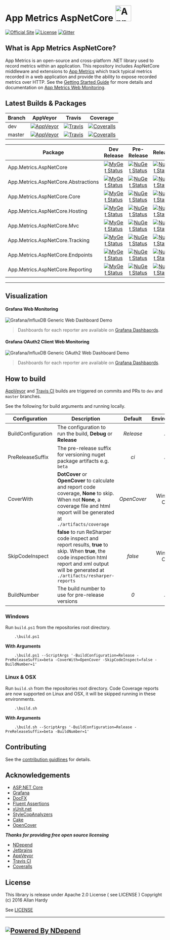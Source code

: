 # App Metrics AspNetCore <img src="http://app-metrics.io/logo.png" alt="App Metrics" width="50px"/> 
[![Official Site](https://img.shields.io/badge/site-appmetrics-blue.svg?style=flat-square)](http://app-metrics.io/getting-started/intro.html) [![License](https://img.shields.io/badge/License-Apache%202.0-blue.svg?style=flat-square)](https://opensource.org/licenses/Apache-2.0) [![Gitter](https://badges.gitter.im/Join%20Chat.svg)](https://gitter.im/app-metrics/Lobby?utm_source=badge&utm_medium=badge&utm_campaign=pr-badge&utm_content=badge)

## What is App Metrics AspNetCore?

App Metrics is an open-source and cross-platform .NET library used to record metrics within an application. This repository includes AspNetCore middleware and extensions to [App Metrics](https://github.com/alhardy/AppMetrics) which track typical metrics recorded in a web application and provide the ability to expose recorded metrics over HTTP. See the [Getting Started Guide](http://app-metrics.io/getting-started/intro.html) for more details and documentation on [App Metrics Web Monitoring](http://app-metrics.io/web-application-monitoring/index.html).

## Latest Builds & Packages

|Branch|AppVeyor|Travis|Coverage|
|------|:--------:|:--------:|:--------:|
|dev|[![AppVeyor](https://img.shields.io/appveyor/ci/alhardy/aspnetcore/dev.svg?style=flat-square&label=appveyor%20build)](https://ci.appveyor.com/project/alhardy/aspnetcore/branch/dev)|[![Travis](https://img.shields.io/travis/alhardy/aspnetcore/dev.svg?style=flat-square&label=travis%20build)](https://travis-ci.org/alhardy/aspnetcore)|[![Coveralls](https://img.shields.io/coveralls/AppMetrics/AspNetCore/dev.svg?style=flat-square)](https://coveralls.io/github/AppMetrics/AspNetCore?branch=dev)
|master|[![AppVeyor](https://img.shields.io/appveyor/ci/alhardy/aspnetcore/master.svg?style=flat-square&label=appveyor%20build)](https://ci.appveyor.com/project/alhardy/aspnetcore/branch/master)| [![Travis](https://img.shields.io/travis/alhardy/aspnetcore/master.svg?style=flat-square&label=travis%20build)](https://travis-ci.org/alhardy/aspnetcore)| [![Coveralls](https://img.shields.io/coveralls/AppMetrics/AspNetCore/master.svg?style=flat-square)](https://coveralls.io/github/AppMetrics/AspNetCore?branch=master)|

|Package|Dev Release|Pre-Release|Release|
|------|:--------:|:--------:|:--------:|
|App.Metrics.AspNetCore|[![MyGet Status](https://img.shields.io/myget/appmetrics/v/App.Metrics.AspNetCore.svg?style=flat-square)](https://www.myget.org/feed/appmetrics/package/nuget/App.Metrics.AspNetCore)|[![NuGet Status](https://img.shields.io/nuget/vpre/App.Metrics.AspNetCore.svg?style=flat-square)](https://www.nuget.org/packages/App.Metrics.AspNetCore/)|[![NuGet Status](https://img.shields.io/nuget/v/App.Metrics.AspNetCore..svg?style=flat-square)](https://www.nuget.org/packages/App.Metrics.AspNetCore/)
|App.Metrics.AspNetCore.Abstractions|[![MyGet Status](https://img.shields.io/myget/appmetrics/v/App.Metrics.AspNetCore.Abstractions.svg?style=flat-square0)](https://www.myget.org/feed/appmetrics/package/nuget/App.Metrics.AspNetCore.Abstractions)|[![NuGet Status](https://img.shields.io/nuget/vpre/App.Metrics.AspNetCore.Abstractions.svg?style=flat-square)](https://www.nuget.org/packages/App.Metrics.AspNetCore.Abstractions/)|[![NuGet Status](https://img.shields.io/nuget/v/App.Metrics.AspNetCore.Abstractions.svg?style=flat-square)](https://www.nuget.org/packages/App.Metrics.AspNetCore.Abstractions/)
|App.Metrics.AspNetCore.Core|[![MyGet Status](https://img.shields.io/myget/appmetrics/v/App.Metrics.AspNetCore.Core.svg?style=flat-square0)](https://www.myget.org/feed/appmetrics/package/nuget/App.Metrics.AspNetCore.Core)|[![NuGet Status](https://img.shields.io/nuget/vpre/App.Metrics.AspNetCore.Core.svg?style=flat-square)](https://www.nuget.org/packages/App.Metrics.AspNetCore.Core/)|[![NuGet Status](https://img.shields.io/nuget/v/App.Metrics.AspNetCore.Core.svg?style=flat-square)](https://www.nuget.org/packages/App.Metrics.AspNetCore.Core/)
|App.Metrics.AspNetCore.Hosting|[![MyGet Status](https://img.shields.io/myget/appmetrics/v/App.Metrics.AspNetCore.Hosting.svg?style=flat-square&maxAge=7200)](https://www.myget.org/feed/appmetrics/package/nuget/App.Metrics.AspNetCore.Hosting)|[![NuGet Status](https://img.shields.io/nuget/vpre/App.Metrics.AspNetCore.Hosting.svg?style=flat-square)](https://www.nuget.org/packages/App.Metrics.AspNetCore.Hosting/)|[![NuGet Status](https://img.shields.io/nuget/v/App.Metrics.AspNetCore.Hosting.svg)](https://www.nuget.org/packages/App.Metrics.AspNetCore.Hosting/)
|App.Metrics.AspNetCore.Mvc|[![MyGet Status](https://img.shields.io/myget/appmetrics/v/App.Metrics.AspNetCore.Mvc.svg?style=flat-square)](https://www.myget.org/feed/appmetrics/package/nuget/App.Metrics.AspNetCore.Mvc)|[![NuGet Status](https://img.shields.io/nuget/vpre/App.Metrics.AspNetCore.Mvc.svg?style=flat-square)](https://www.nuget.org/packages/App.Metrics.AspNetCore/)|[![NuGet Status](https://img.shields.io/nuget/v/App.Metrics.AspNetCore.Mvc.svg?style=flat-square)](https://www.nuget.org/packages/App.Metrics.AspNetCore.Mvc/)
|App.Metrics.AspNetCore.Tracking|[![MyGet Status](https://img.shields.io/myget/appmetrics/v/App.Metrics.AspNetCore.Tracking.svg?style=flat-square)](https://www.myget.org/feed/appmetrics/package/nuget/App.Metrics.AspNetCore.Tracking)|[![NuGet Status](https://img.shields.io/nuget/vpre/App.Metrics.AspNetCore.Tracking.svg?style=flat-square)](https://www.nuget.org/packages/App.Metrics.AspNetCore.Tracking/)|[![NuGet Status](https://img.shields.io/nuget/v/App.Metrics.AspNetCore.Tracking.svg?style=flat-square)](https://www.nuget.org/packages/App.Metrics.AspNetCore.Tracking/)|
|App.Metrics.AspNetCore.Endpoints|[![MyGet Status](https://img.shields.io/myget/appmetrics/v/App.Metrics.AspNetCore.Endpoints.svg?style=flat-square)](https://www.myget.org/feed/appmetrics/package/nuget/App.Metrics.AspNetCore.Endpoints)|[![NuGet Status](https://img.shields.io/nuget/vpre/App.Metrics.AspNetCore.Endpoints.svg?style=flat-square)](https://www.nuget.org/packages/App.Metrics.AspNetCore.Endpoints/)|[![NuGet Status](https://img.shields.io/nuget/v/App.Metrics.AspNetCore.Endpoints.svg?style=flat-square)](https://www.nuget.org/packages/App.Metrics.AspNetCore.Endpoints/)|
|App.Metrics.AspNetCore.Reporting|[![MyGet Status](https://img.shields.io/myget/appmetrics/v/App.Metrics.AspNetCore.Reporting.svg?style=flat-square)](https://www.myget.org/feed/appmetrics/package/nuget/App.Metrics.AspNetCore.Reporting)|[![NuGet Status](https://img.shields.io/nuget/vpre/App.Metrics.AspNetCore.Reporting.svg?style=flat-square)](https://www.nuget.org/packages/App.Metrics.AspNetCore.Reporting/)|[![NuGet Status](https://img.shields.io/nuget/v/App.Metrics.AspNetCore.Reporting.svg?style=flat-square)](https://www.nuget.org/packages/App.Metrics.AspNetCore.Reporting/)|
----------

## Visualization

#### Grafana Web Monitoring

![Grafana/InfluxDB Generic Web Dashboard Demo](https://github.com/alhardy/AppMetrics.DocFx/blob/master/images/generic_grafana_dashboard_demo.gif)

> Dashboards for each reporter are available on [Grafana Dashbaords](https://grafana.com/dashboards?search=app%20metrics).

#### Grafana OAuth2 Client Web Monitoring

![Grafana/InfluxDB Generic OAuth2 Web Dashboard Demo](https://github.com/alhardy/AppMetrics.DocFx/blob/master/images/generic_grafana_oauth2_dashboard_demo.gif)

> Dashboards for each reporter are available on [Grafana Dashbaords](https://grafana.com/dashboards?search=app%20metrics).

## How to build

[AppVeyor](https://ci.appveyor.com/project/alhardy/aspnetcore/branch/master) and [Travis CI](https://travis-ci.org/alhardy/AspNetCore) builds are triggered on commits and PRs to `dev` and `master` branches.

See the following for build arguments and running locally.

|Configuration|Description|Default|Environment|Required|
|------|--------|:--------:|:--------:|:--------:|
|BuildConfiguration|The configuration to run the build, **Debug** or **Release** |*Release*|All|Optional|
|PreReleaseSuffix|The pre-release suffix for versioning nuget package artifacts e.g. `beta`|*ci*|All|Optional|
|CoverWith|**DotCover** or **OpenCover** to calculate and report code coverage, **None** to skip. When not **None**, a coverage file and html report will be generated at `./artifacts/coverage`|*OpenCover*|Windows Only|Optional|
|SkipCodeInspect|**false** to run ReSharper code inspect and report results, **true** to skip. When **true**, the code inspection html report and xml output will be generated at `./artifacts/resharper-reports`|*false*|Windows Only|Optional|
|BuildNumber|The build number to use for pre-release versions|*0*|All|Optional|


### Windows

Run `build.ps1` from the repositories root directory.

```
	.\build.ps1
```

**With Arguments**

```
	.\build.ps1 --ScriptArgs '-BuildConfiguration=Release -PreReleaseSuffix=beta -CoverWith=OpenCover -SkipCodeInspect=false -BuildNumber=1'
```

### Linux & OSX

Run `build.sh` from the repositories root directory. Code Coverage reports are now supported on Linux and OSX, it will be skipped running in these environments.

```
	.\build.sh
```

**With Arguments**


```
	.\build.sh --ScriptArgs '-BuildConfiguration=Release -PreReleaseSuffix=beta -BuildNumber=1'
```

## Contributing

See the [contribution guidlines](CONTRIBUTING.md) for details.

## Acknowledgements

* [ASP.NET Core](https://github.com/aspnet)
* [Grafana](https://grafana.com/)
* [DocFX](https://dotnet.github.io/docfx/)
* [Fluent Assertions](http://www.fluentassertions.com/)
* [xUnit.net](https://xunit.github.io/)
* [StyleCopAnalyzers](https://github.com/DotNetAnalyzers/StyleCopAnalyzers)
* [Cake](https://github.com/cake-build/cake)
* [OpenCover](https://github.com/OpenCover/opencover)

***Thanks for providing free open source licensing***

* [NDepend](http://www.ndepend.com/) 
* [Jetbrains](https://www.jetbrains.com/dotnet/) 
* [AppVeyor](https://www.appveyor.com/)
* [Travis CI](https://travis-ci.org/)
* [Coveralls](https://coveralls.io/)

## License

This library is release under Apache 2.0 License ( see LICENSE ) Copyright (c) 2016 Allan Hardy

See [LICENSE](https://github.com/alhardy/AppMetrics/blob/dev/LICENSE)

----------
[![Powered By NDepend](https://github.com/alhardy/AppMetrics.DocFx/blob/master/images/PoweredByNDepend.png)](http://www.ndepend.com/)
----------